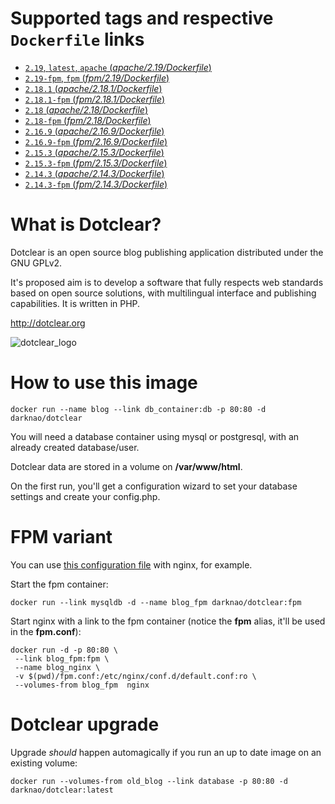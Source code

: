 # Supported tags and respective `Dockerfile` links #
- [`2.19`, `latest`, `apache` (*apache/2.19/Dockerfile*)](https://github.com/darknao/docker-dotclear/blob/master/apache/2.19/Dockerfile)
- [`2.19-fpm`, `fpm` (*fpm/2.19/Dockerfile*)](https://github.com/darknao/docker-dotclear/blob/master/fpm/2.19/Dockerfile)
- [`2.18.1` (*apache/2.18.1/Dockerfile*)](https://github.com/darknao/docker-dotclear/blob/master/apache/2.18.1/Dockerfile)
- [`2.18.1-fpm` (*fpm/2.18.1/Dockerfile*)](https://github.com/darknao/docker-dotclear/blob/master/fpm/2.18.1/Dockerfile)
- [`2.18` (*apache/2.18/Dockerfile*)](https://github.com/darknao/docker-dotclear/blob/master/apache/2.18/Dockerfile)
- [`2.18-fpm` (*fpm/2.18/Dockerfile*)](https://github.com/darknao/docker-dotclear/blob/master/fpm/2.18/Dockerfile)
- [`2.16.9` (*apache/2.16.9/Dockerfile*)](https://github.com/darknao/docker-dotclear/blob/master/apache/2.16.9/Dockerfile)
- [`2.16.9-fpm` (*fpm/2.16.9/Dockerfile*)](https://github.com/darknao/docker-dotclear/blob/master/fpm/2.16.9/Dockerfile)
- [`2.15.3` (*apache/2.15.3/Dockerfile*)](https://github.com/darknao/docker-dotclear/blob/master/apache/2.15.3/Dockerfile)
- [`2.15.3-fpm` (*fpm/2.15.3/Dockerfile*)](https://github.com/darknao/docker-dotclear/blob/master/fpm/2.15.3/Dockerfile)
- [`2.14.3` (*apache/2.14.3/Dockerfile*)](https://github.com/darknao/docker-dotclear/blob/master/apache/2.14.3/Dockerfile)
- [`2.14.3-fpm` (*fpm/2.14.3/Dockerfile*)](https://github.com/darknao/docker-dotclear/blob/master/fpm/2.14.3/Dockerfile)

# What is Dotclear? #
Dotclear is an open source blog publishing application distributed under the GNU GPLv2.

It's proposed aim is to develop a software that fully respects web standards based on open source solutions, with multilingual interface and publishing capabilities. It is written in PHP.

http://dotclear.org

![dotclear_logo](https://cloud.githubusercontent.com/assets/693402/9613090/a7454250-50e9-11e5-92a5-0ad55dc5a8af.png)

# How to use this image #
    docker run --name blog --link db_container:db -p 80:80 -d darknao/dotclear

You will need a database container using mysql or postgresql, with an already created database/user.

Dotclear data are stored in a volume on **/var/www/html**.

On the first run, you'll get a configuration wizard to set your database settings and create your config.php.

# FPM variant #
You can use [this configuration file](https://github.com/darknao/docker-dotclear/blob/master/fpm/fpm.conf) with nginx, for example.

Start the fpm container:

    docker run --link mysqldb -d --name blog_fpm darknao/dotclear:fpm
Start nginx with a link to the fpm container (notice the **fpm** alias, it'll be used in the **fpm.conf**):

    docker run -d -p 80:80 \
     --link blog_fpm:fpm \
     --name blog_nginx \
     -v $(pwd)/fpm.conf:/etc/nginx/conf.d/default.conf:ro \
     --volumes-from blog_fpm  nginx

# Dotclear upgrade #
Upgrade *should* happen automagically if you run an up to date image on an existing volume:

    docker run --volumes-from old_blog --link database -p 80:80 -d darknao/dotclear:latest


